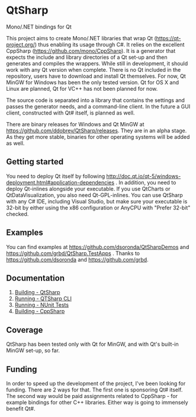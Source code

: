 QtSharp
=======

Mono/.NET bindings for Qt

This project aims to create Mono/.NET libraries that wrap Qt (https://qt-project.org/) thus enabling its usage through C#.
It relies on the excellent CppSharp (https://github.com/mono/CppSharp).
It is a generator that expects the include and library directories of a Qt set-up and then generates and compiles the wrappers.
While still in development, it should work with any Qt version when complete.
There is no Qt included in the repository, users have to download and install Qt themselves.
For now, Qt MinGW for Windows has been the only tested version.
Qt for OS X and Linux are planned, Qt for VC++ has not been planned for now.

The source code is separated into a library that contains the settings and passes the generator needs, and a command-line client.
In the future a GUI client, constructed with Qt# itself, is planned as well.

There are binary releases for Windows and Qt MinGW at https://github.com/ddobrev/QtSharp/releases. They are in an alpha stage.
As they get more stable, binaries for other operating systems will be added as well.

## Getting started

You need to deploy Qt itself by following http://doc.qt.io/qt-5/windows-deployment.html#application-dependencies .
In addition, you need to deploy Qt-inlines alongside your executable. If you use QtCharts or QtDataVisualization,
you also need Qt-GPL-inlines.
You can use QtSharp with any C# IDE, including Visual Studio, but make sure your executable is 32-bit by either using the
x86 configuration or AnyCPU with "Prefer 32-bit" checked.

## Examples

You can find examples at https://github.com/dsoronda/QtSharpDemos and https://github.com/grbd/QtSharp.TestApps .
Thanks to https://github.com/dsoronda and https://github.com/grbd.

## Documentation

1. [Building - QtSharp](https://github.com/ddobrev/QtSharp/blob/master/Docs/1.%20Building%20-%20QtSharp.md)
2. [Running - QTSharp CLI](https://github.com/ddobrev/QtSharp/blob/master/Docs/2.%20Running%20-%20QtSharp.CLI.md)
3. [Running - NUnit Tests](https://github.com/ddobrev/QtSharp/blob/master/Docs/3.%20Running%20-%20NUnit%20Tests.md)
4. [Building - CppSharp](https://github.com/ddobrev/QtSharp/blob/master/Docs/4.%20Building%20-%20CppSharp.md)

## Coverage

QtSharp has been tested only with Qt for MinGW, and with Qt's built-in MinGW set-up, so far.

## Funding

In order to speed up the development of the project, I've been looking for funding.
There are 2 ways for that. The first one is sponsoring Qt# itself.
The second way would be paid assignments related to CppSharp - for example bindings for other C++ libraries.
Either way is going to immensely benefit Qt#.
